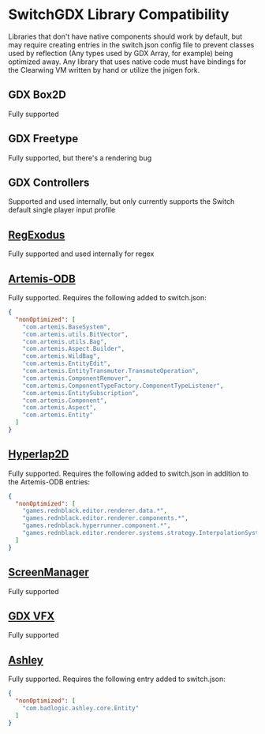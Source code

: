 # SwitchGDX Library Compatibility
Libraries that don't have native components should work by default, but may require creating entries in the switch.json config
file to prevent classes used by reflection (Any types used by GDX Array, for example) being optimized away. Any library that uses
native code must have bindings for the Clearwing VM written by hand or utilize the jnigen fork. 

## GDX Box2D
Fully supported

## GDX Freetype
Fully supported, but there's a rendering bug

## GDX Controllers
Supported and used internally, but only currently supports the Switch default single player input profile

## [RegExodus](https://github.com/tommyettinger/RegExodus)
Fully supported and used internally for regex

## [Artemis-ODB](https://github.com/junkdog/artemis-odb)
Fully supported. Requires the following added to switch.json:
```json
{
  "nonOptimized": [
    "com.artemis.BaseSystem",
    "com.artemis.utils.BitVector",
    "com.artemis.utils.Bag",
    "com.artemis.Aspect.Builder",
    "com.artemis.WildBag",
    "com.artemis.EntityEdit",
    "com.artemis.EntityTransmuter.TransmuteOperation",
    "com.artemis.ComponentRemover",
    "com.artemis.ComponentTypeFactory.ComponentTypeListener",
    "com.artemis.EntitySubscription",
    "com.artemis.Component",
    "com.artemis.Aspect",
    "com.artemis.Entity"
  ]
}
```

## [Hyperlap2D](https://github.com/rednblackgames/HyperLap2D)
Fully supported. Requires the following added to switch.json in addition to the Artemis-ODB entries:
```json
{
  "nonOptimized": [
    "games.rednblack.editor.renderer.data.*",
    "games.rednblack.editor.renderer.components.*",
    "games.rednblack.hyperrunner.component.*",
    "games.rednblack.editor.renderer.systems.strategy.InterpolationSystem"
  ]
}
```

## [ScreenManager](https://github.com/crykn/libgdx-screenmanager)
Fully supported


## [GDX VFX](https://github.com/crashinvaders/gdx-vfx)
Fully supported

## [Ashley](https://github.com/libgdx/ashley)
Fully supported. Requires the following entry added to switch.json:
```json
{
  "nonOptimized": [
    "com.badlogic.ashley.core.Entity"
  ]
}
```
